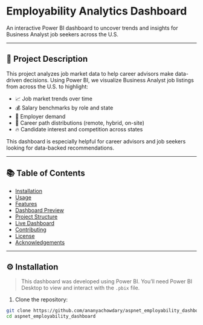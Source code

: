 # Employability Analytics Dashboard
An interactive Power BI dashboard to uncover trends and insights for Business Analyst job seekers across the U.S.

---

## 📄 Project Description

This project analyzes job market data to help career advisors make data-driven decisions. Using Power BI, we visualize Business Analyst job listings from across the U.S. to highlight:

- 📈 Job market trends over time  
- 💰 Salary benchmarks by role and state  
- 📍 Employer demand  
- 🧭 Career path distributions (remote, hybrid, on-site)  
- 🔥 Candidate interest and competition across states

This dashboard is especially helpful for career advisors and job seekers looking for data-backed recommendations.

---

## 📚 Table of Contents

- [Installation](#installation)
- [Usage](#usage)
- [Features](#features)
- [Dashboard Preview](#dashboard-preview)
- [Project Structure](#project-structure)
- [Live Dashboard](#live-dashboard)
- [Contributing](#contributing)
- [License](#license)
- [Acknowledgements](#acknowledgements)

---

## ⚙️ Installation

> This dashboard was developed using Power BI. You’ll need Power BI Desktop to view and interact with the `.pbix` file.

1. Clone the repository:
```bash
git clone https://github.com/ananyachowdary/aspnet_employability_dashboard.git
cd aspnet_employability_dashboard
